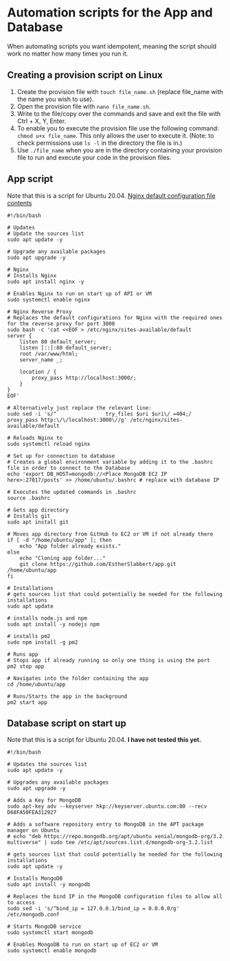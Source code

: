 # Automation scripts for the App and Database

When automating scripts you want idempotent, meaning the script should work no matter how many times you run it.

## Creating a provision script on Linux

1. Create the provision file with `touch file_name.sh` (replace file_name with the name you wish to use).
2. Open the provision file with `nano file_name.sh`.
3. Write to the file/copy over the commands and save and exit the file with Ctrl + X, Y, Enter.
4. To enable you to execute the provision file use the following command: `chmod u+x file_name`. This only allows the user to execute it. (Note: to check permissions use `ls -l` in the directory the file is in.)
5. Use `./file_name` when you are in the directory containing your provision file to run and execute your code in the provision files.

## App script

Note that this is a script for Ubuntu 20.04.
[Nginx default configuration file contents](https://www.coderrocketfuel.com/article/default-nginx-configuration-file-inside-sites-available-default)

```shell
#!/bin/bash

# Updates
# Update the sources list
sudo apt update -y

# Upgrade any available packages
sudo apt upgrade -y

# Nginx
# Installs Nginx
sudo apt install nginx -y

# Enables Nginx to run on start up of API or VM
sudo systemctl enable nginx

# Nginx Reverse Proxy
# Replaces the default configurations for Nginx with the required ones for the reverse proxy for port 3000
sudo bash -c 'cat <<EOF > /etc/nginx/sites-available/default
server {
    listen 80 default_server;
    listen [::]:80 default_server;
    root /var/www/html;
    server_name _;

    location / {
        proxy_pass http://localhost:3000/;
    }
}
EOF'

# Alternatively just replace the relevant line:
sudo sed -i 's/^                try_files $uri $uri\/ =404;/            proxy_pass http:\/\/localhost:3000\//g' /etc/nginx/sites-available/default

# Reloads Nginx to 
sudo systemctl reload nginx

# Set up for connection to database
# Creates a global environment variable by adding it to the .bashrc file in order to connect to the Database
echo 'export DB_HOST=mongodb://<Place MongoDB EC2 IP here>:27017/posts' >> /home/ubuntu/.bashrc # replace with database IP

# Executes the updated commands in .bashrc
source .bashrc

# Gets app directory
# Installs git
sudo apt install git

# Moves app directory from GitHub to EC2 or VM if not already there
if [ -d "/home/ubuntu/app" ]; then
    echo "App folder already exists."
else
    echo "Cloning app folder..."
    git clone https://github.com/EstherSlabbert/app.git /home/ubuntu/app
fi

# Installations
# gets sources list that could potentially be needed for the following installations
sudo apt update

# installs node.js and npm
sudo apt install -y nodejs npm

# installs pm2
sudo npm install -g pm2

# Runs app
# Stops app if already running so only one thing is using the port
pm2 stop app

# Navigates into the folder containing the app
cd /home/ubuntu/app

# Runs/Starts the app in the background
pm2 start app

```

## Database script on start up

Note that this is a script for Ubuntu 20.04.
**I have not tested this yet.**

```shell
#!/bin/bash

# Updates the sources list
sudo apt update -y

# Upgrades any available packages
sudo apt upgrade -y

# Adds a Key for MongoDB
sudo apt-key adv --keyserver hkp://keyserver.ubuntu.com:80 --recv D68FA50FEA312927

# Adds a software repository entry to MongoDB in the APT package manager on Ubuntu
# echo "deb https://repo.mongodb.org/apt/ubuntu xenial/mongodb-org/3.2 multiverse" | sudo tee /etc/apt/sources.list.d/mongodb-org-3.2.list

# gets sources list that could potentially be needed for the following installations
sudo apt update -y

# Installs MongoDB
sudo apt install -y mongodb

# Replaces the bind IP in the MongoDB configuration files to allow all to access
sudo sed -i 's/^bind_ip = 127.0.0.1/bind_ip = 0.0.0.0/g' /etc/mongodb.conf

# Starts MongoDB service
sudo systemctl start mongodb

# Enables MongoDB to run on start up of EC2 or VM
sudo systemctl enable mongodb
```
